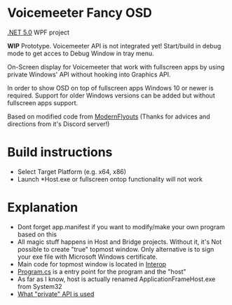 # Voicemeeter Fancy OSD
[.NET 5.0](https://dotnet.microsoft.com/download/dotnet/5.0) WPF project

**WIP** Prototype. Voicemeeter API is not integrated yet!
Start/build in debug mode to get acces to Debug Window in tray menu.

On-Screen display for Voicemeeter that work with fullscreen apps by using private Windows' API without hooking into Graphics API.

In order to show OSD on top of fullscreen apps Windows 10 or newer is required. 
Support for older Windows versions can be added but without fullscreen apps support.

Based on modified code from [ModernFlyouts](https://github.com/ModernFlyouts-Community/ModernFlyouts) (Thanks for advices and directions from it's Discord server!)

# Build instructions
* Select Target Platform (e.g. x64, x86)
* Launch \*Host.exe or fullscreen ontop functionality will not work

# Explanation
* Dont forget app.manifest if you want to modify/make your own program based on this
* All magic stuff happens in Host and Bridge projects. Without it, it's Not possible to create "true" topmost window. Only alternative is to sign your exe file with Microsoft Windows certificate.
* Main code for topmost window is located in [Interop](VoicemeeterOsdProgram/Interop)
* [Program.cs](VoicemeeterOsdProgram/Program.cs) is a entry point for the program and the "host"
* As far as I know, host is actually renamed ApplicationFrameHost.exe from System32
* [What "private" API is used](https://blog.adeltax.com/window-z-order-in-windows-10/)
